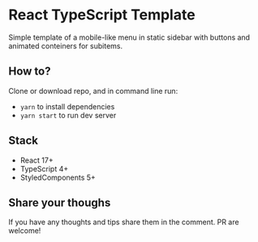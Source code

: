 # React TypeScript Template

Simple template of a mobile-like menu in static sidebar with buttons and animated conteiners for subitems.

## How to?

Clone or download repo, and in command line run:

- `yarn` to install dependencies
- `yarn start` to run dev server

## Stack

- React 17+
- TypeScript 4+
- StyledComponents 5+

## Share your thoughs

If you have any thoughts and tips share them in the comment. PR are welcome!
